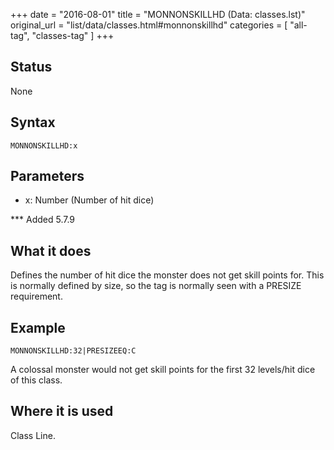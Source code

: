 +++
date = "2016-08-01"
title = "MONNONSKILLHD (Data: classes.lst)"
original_url = "list/data/classes.html#monnonskillhd"
categories = [ "all-tag", "classes-tag" ]
+++

## Status

None

## Syntax

`MONNONSKILLHD:x`

## Parameters

-   x: Number (Number of hit dice)



<span id="monnonskillhd"></span> \*\*\* Added 5.7.9

What it does
------------

Defines the number of hit dice the monster does not get skill points
for. This is normally defined by size, so the tag is normally seen with
a PRESIZE requirement.

Example
-------

`MONNONSKILLHD:32|PRESIZEEQ:C`

A colossal monster would not get skill points for the first 32
levels/hit dice of this class.

Where it is used
----------------

Class Line.

